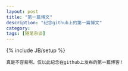 ```yaml
---
layout: post
title: "第一篇博文"
description: "纪念github上的第一篇博文"
category: 
tags: [随笔杂谈]
---
```

{% include JB/setup %}

    真是不容易啊，仅以此纪念在github上发布的第一篇博客！